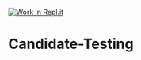 [![Work in Repl.it](https://classroom.github.com/assets/work-in-replit-14baed9a392b3a25080506f3b7b6d57f295ec2978f6f33ec97e36a161684cbe9.svg)](https://classroom.github.com/online_ide?assignment_repo_id=4805073&assignment_repo_type=AssignmentRepo)
# Candidate-Testing

